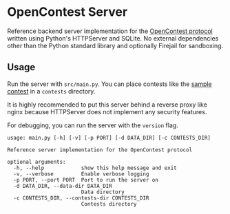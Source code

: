 # OpenContest Server

Reference backend server implementation for the [OpenContest protocol](https://github.com/LadueCS/OpenContest) written using Python's HTTPServer and SQLite. No external dependencies other than the Python standard library and optionally Firejail for sandboxing.


## Usage

Run the server with `src/main.py`. You can place contests like the [sample contest](https://github.com/LadueCS/Test) in a `contests` directory.

It is highly recommended to put this server behind a reverse proxy like nginx because HTTPServer does not implement any security features.

For debugging, you can run the server with the `version` flag.

```
usage: main.py [-h] [-v] [-p PORT] [-d DATA_DIR] [-c CONTESTS_DIR]

Reference server implementation for the OpenContest protocol

optional arguments:
  -h, --help            show this help message and exit
  -v, --verbose         Enable verbose logging
  -p PORT, --port PORT  Port to run the server on
  -d DATA_DIR, --data-dir DATA_DIR
                        Data directory
  -c CONTESTS_DIR, --contests-dir CONTESTS_DIR
                        Contests directory
```

